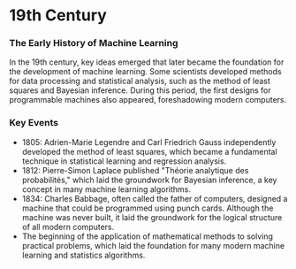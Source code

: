 # 19th Century

### The Early History of Machine Learning

In the 19th century, key ideas emerged that later became the foundation for the development of machine learning. Some scientists developed methods for data processing and statistical analysis, such as the method of least squares and Bayesian inference. During this period, the first designs for programmable machines also appeared, foreshadowing modern computers.

### Key Events&#x20;

* 1805: Adrien-Marie Legendre and Carl Friedrich Gauss independently developed the method of least squares, which became a fundamental technique in statistical learning and regression analysis.
* 1812: Pierre-Simon Laplace published "Théorie analytique des probabilités," which laid the groundwork for Bayesian inference, a key concept in many machine learning algorithms.
* 1834: Charles Babbage, often called the father of computers, designed a machine that could be programmed using punch cards. Although the machine was never built, it laid the groundwork for the logical structure of all modern computers.
* The beginning of the application of mathematical methods to solving practical problems, which laid the foundation for many modern machine learning and statistics algorithms.
